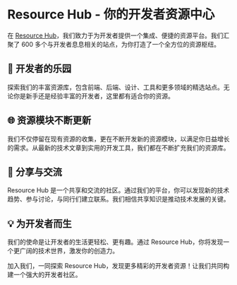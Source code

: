 # Resource Hub - 你的开发者资源中心

在 [Resource Hub](#)，我们致力于为开发者提供一个集成、便捷的资源平台。我们汇聚了 600 多个与开发者息息相关的站点，为你打造了一个全方位的资源枢纽。

## 🚀 开发者的乐园
探索我们的丰富资源库，包含前端、后端、设计、工具和更多领域的精选站点。无论你是新手还是经验丰富的开发者，这里都有适合你的资源。

## 🌐 资源模块不断更新
我们不仅停留在现有资源的收集，更在不断开发新的资源模块，以满足你日益增长的需求。从最新的技术文章到实用的开发工具，我们都在不断扩充我们的资源库。

## 🤝 分享与交流
Resource Hub 是一个共享和交流的社区。通过我们的平台，你可以发现新的技术趋势、参与讨论，与同行们建立联系。我们相信共享知识是推动技术发展的关键。

## 💡 为开发者而生
我们的使命是让开发者的生活更轻松、更有趣。通过 Resource Hub，你将发现一个更广阔的技术世界，激发你的创造力。

加入我们，一同探索 Resource Hub，发现更多精彩的开发者资源！让我们共同构建一个强大的开发者社区。
